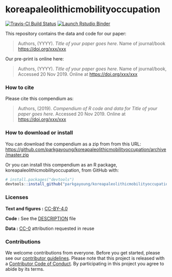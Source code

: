 
<!-- README.md is generated from README.Rmd. Please edit that file -->

# koreapaleolithicmobilityoccupation

<!-- badges: start -->

[![Travis-CI Build
Status](https://travis-ci.org/parkgayoung/koreapaleolithicmobilityoccupation.svg?branch=master)](https://travis-ci.org/parkgayoung/koreapaleolithicmobilityoccupation)
[![Launch Rstudio
Binder](http://mybinder.org/badge_logo.svg)](https://mybinder.org/v2/gh/parkgayoung/koreapaleolithicmobilityoccupation/master?urlpath=rstudio)
<!-- badges: end -->

This repository contains the data and code for our paper:

> Authors, (YYYY). *Title of your paper goes here*. Name of journal/book
> <https://doi.org/xxx/xxx>

Our pre-print is online here:

> Authors, (YYYY). *Title of your paper goes here*. Name of
> journal/book, Accessed 20 Nov 2019. Online at
> <https://doi.org/xxx/xxx>

### How to cite

Please cite this compendium as:

> Authors, (2019). *Compendium of R code and data for Title of your
> paper goes here*. Accessed 20 Nov 2019. Online at
> <https://doi.org/xxx/xxx>

### How to download or install

You can download the compendium as a zip from from this URL:
<https://github.com/parkgayoung/koreapaleolithicmobilityoccupation/archive/master.zip>

Or you can install this compendium as an R package,
koreapaleolithicmobilityoccupation, from GitHub with:

``` r
# install.packages("devtools")
devtools::install_github("parkgayoung/koreapaleolithicmobilityoccupation")
```

### Licenses

**Text and figures :**
[CC-BY-4.0](http://creativecommons.org/licenses/by/4.0/)

**Code :** See the [DESCRIPTION](DESCRIPTION) file

**Data :** [CC-0](http://creativecommons.org/publicdomain/zero/1.0/)
attribution requested in reuse

### Contributions

We welcome contributions from everyone. Before you get started, please
see our [contributor guidelines](CONTRIBUTING.md). Please note that this
project is released with a [Contributor Code of Conduct](CONDUCT.md). By
participating in this project you agree to abide by its terms.
